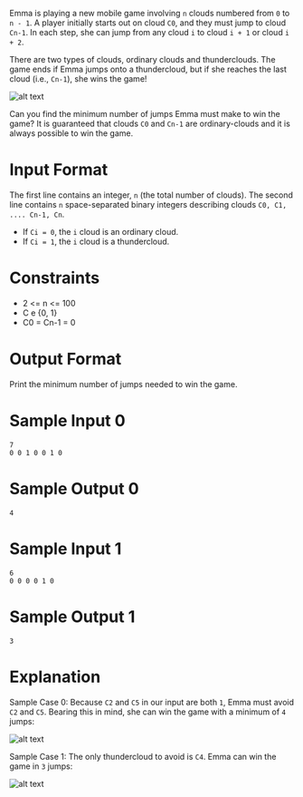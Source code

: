 Emma is playing a new mobile game involving `n` clouds numbered from `0` to `n - 1`. A player initially starts out on cloud `C0`, and they must jump to cloud `Cn-1`. In each step, she can jump from any cloud `i` to cloud `i + 1` or cloud `i + 2`.

There are two types of clouds, ordinary clouds and thunderclouds. The game ends if Emma jumps onto a thundercloud, but if she reaches the last cloud (i.e., `Cn-1`), she wins the game!

![alt text](https://github.com/vshaddix/hackerrank-python/blob/master/Algorithms/Implementation/Jumping%20on%20the%20Clouds/1.png?raw=true)

Can you find the minimum number of jumps Emma must make to win the game? It is guaranteed that clouds `C0` and `Cn-1` are ordinary-clouds and it is always possible to win the game.

# Input Format

The first line contains an integer, `n` (the total number of clouds).
The second line contains `n` space-separated binary integers describing clouds `C0, C1, .... Cn-1, Cn`.

- If `Ci = 0`, the `i` cloud is an ordinary cloud.
- If `Ci = 1`, the `i` cloud is a thundercloud.

# Constraints

- 2 <= n <= 100
- C e {0, 1}
- C0 = Cn-1 = 0

# Output Format

Print the minimum number of jumps needed to win the game.

# Sample Input 0

    7
    0 0 1 0 0 1 0

# Sample Output 0

    4

# Sample Input 1

    6
    0 0 0 0 1 0

# Sample Output 1

    3

# Explanation

Sample Case 0:
Because `C2` and `C5` in our input are both `1`, Emma must avoid `C2` and `C5`. Bearing this in mind, she can win the game with a minimum of `4` jumps:

![alt text](https://github.com/vshaddix/hackerrank-python/blob/master/Algorithms/Implementation/Jumping%20on%20the%20Clouds/2.png?raw=true)

Sample Case 1:
The only thundercloud to avoid is `C4`. Emma can win the game in `3` jumps:

![alt text](https://github.com/vshaddix/hackerrank-python/blob/master/Algorithms/Implementation/Jumping%20on%20the%20Clouds/3.png?raw=true)


